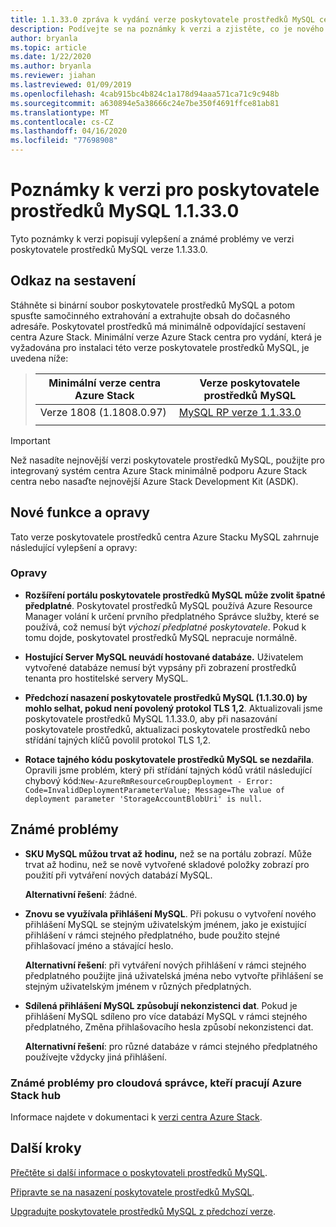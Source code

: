 ```yaml
---
title: 1.1.33.0 zpráva k vydání verze poskytovatele prostředků MySQL centra pro Azure Stack
description: Podívejte se na poznámky k verzi a zjistěte, co je nového ve 1.1.33.0 aktualizace poskytovatele prostředků MySQL centra pro Azure Stack.
author: bryanla
ms.topic: article
ms.date: 1/22/2020
ms.author: bryanla
ms.reviewer: jiahan
ms.lastreviewed: 01/09/2019
ms.openlocfilehash: 4cab915bc4b824c1a178d94aaa571ca71c9c948b
ms.sourcegitcommit: a630894e5a38666c24e7be350f4691ffce81ab81
ms.translationtype: MT
ms.contentlocale: cs-CZ
ms.lasthandoff: 04/16/2020
ms.locfileid: "77698908"
---
```

# <a name="mysql-resource-provider-11330--release-notes"></a>Poznámky k verzi pro poskytovatele prostředků MySQL 1.1.33.0

Tyto poznámky k verzi popisují vylepšení a známé problémy ve verzi poskytovatele prostředků MySQL verze 1.1.33.0.

## <a name="build-reference"></a>Odkaz na sestavení
Stáhněte si binární soubor poskytovatele prostředků MySQL a potom spusťte samočinného extrahování a extrahujte obsah do dočasného adresáře. Poskytovatel prostředků má minimálně odpovídající sestavení centra Azure Stack. Minimální verze Azure Stack centra pro vydání, která je vyžadována pro instalaci této verze poskytovatele prostředků MySQL, je uvedena níže:

> |Minimální verze centra Azure Stack|Verze poskytovatele prostředků MySQL|
> |-----|-----|
> |Verze 1808 (1.1808.0.97)|[MySQL RP verze 1.1.33.0](https://aka.ms/azurestackmysqlrp11330)|  
> |     |     |

> [!IMPORTANT]
> Než nasadíte nejnovější verzi poskytovatele prostředků MySQL, použijte pro integrovaný systém centra Azure Stack minimálně podporu Azure Stack centra nebo nasaďte nejnovější Azure Stack Development Kit (ASDK).

## <a name="new-features-and-fixes"></a>Nové funkce a opravy
Tato verze poskytovatele prostředků centra Azure Stacku MySQL zahrnuje následující vylepšení a opravy:

### <a name="fixes"></a>Opravy

- **Rozšíření portálu poskytovatele prostředků MySQL může zvolit špatné předplatné**. Poskytovatel prostředků MySQL používá Azure Resource Manager volání k určení prvního předplatného Správce služby, které se používá, což nemusí být *výchozí předplatné poskytovatele*. Pokud k tomu dojde, poskytovatel prostředků MySQL nepracuje normálně.

- **Hostující Server MySQL neuvádí hostované databáze.** Uživatelem vytvořené databáze nemusí být vypsány při zobrazení prostředků tenanta pro hostitelské servery MySQL.

- **Předchozí nasazení poskytovatele prostředků MySQL (1.1.30.0) by mohlo selhat, pokud není povolený protokol TLS 1,2**. Aktualizovali jsme poskytovatele prostředků MySQL 1.1.33.0, aby při nasazování poskytovatele prostředků, aktualizaci poskytovatele prostředků nebo střídání tajných klíčů povolil protokol TLS 1,2.

- **Rotace tajného kódu poskytovatele prostředků MySQL se nezdařila**. Opravili jsme problém, který při střídání tajných kódů vrátil následující chybový kód:`New-AzureRmResourceGroupDeployment - Error: Code=InvalidDeploymentParameterValue; Message=The value of deployment parameter 'StorageAccountBlobUri' is null.`

## <a name="known-issues"></a>Známé problémy

- **SKU MySQL můžou trvat až hodinu,** než se na portálu zobrazí. Může trvat až hodinu, než se nově vytvořené skladové položky zobrazí pro použití při vytváření nových databází MySQL. 

    **Alternativní řešení**: žádné.

- **Znovu se využívala přihlášení MySQL**. Při pokusu o vytvoření nového přihlášení MySQL se stejným uživatelským jménem, jako je existující přihlášení v rámci stejného předplatného, bude použito stejné přihlašovací jméno a stávající heslo.

    **Alternativní řešení**: při vytváření nových přihlášení v rámci stejného předplatného použijte jiná uživatelská jména nebo vytvořte přihlášení se stejným uživatelským jménem v různých předplatných.

- **Sdílená přihlášení MySQL způsobují nekonzistenci dat**. Pokud je přihlášení MySQL sdíleno pro více databází MySQL v rámci stejného předplatného, Změna přihlašovacího hesla způsobí nekonzistenci dat.

    **Alternativní řešení**: pro různé databáze v rámci stejného předplatného používejte vždycky jiná přihlášení.


### <a name="known-issues-for-cloud-admins-operating-azure-stack-hub"></a>Známé problémy pro cloudová správce, kteří pracují Azure Stack hub
Informace najdete v dokumentaci k [verzi centra Azure Stack](azure-stack-servicing-policy.md).

## <a name="next-steps"></a>Další kroky
[Přečtěte si další informace o poskytovateli prostředků MySQL](azure-stack-mysql-resource-provider.md).

[Připravte se na nasazení poskytovatele prostředků MySQL](azure-stack-mysql-resource-provider-deploy.md#prerequisites).

[Upgradujte poskytovatele prostředků MySQL z předchozí verze](azure-stack-mysql-resource-provider-update.md). 